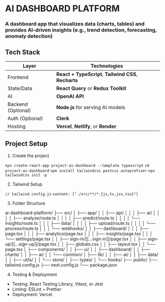# AI DASHBOARD PLATFORM

### A dashboard app that visualizes data (charts, tables) and provides AI-driven insights (e.g., trend detection, forecasting, anomaly detection)

## Tech Stack 

| Layer              | Technologies                                                                         |
| ------------------ | ------------------------------------------------------------------------------------ |
| Frontend           | **React + TypeScript**, **Tailwind CSS**, **Recharts**                               |
| State/Data         | **React Query** or **Redux Toolkit**                                                 |
| AI                 | **OpenAI API**                                                                       |
| Backend (Optional) | **Node.js**                       for serving AI models                              |
| Auth (Optional)    | **Clerk**                                                                            |
| Hosting            | **Vercel**, **Netlify**, or **Render**                                               |


## Project Setup

1. Create the project

``npx create-react-app project-ai-dashboard --template typescript``
``cd project-ai-dashboard``
``npm install tailwindcss postcss autoprefixer``
``npx tailwindcss init -p``

2. Tailwind Setup

``// tailwind.config.js``
``content: ["./src/**/*.{js,ts,jsx,tsx}"]``

3. Folder Structure 

ai-dashboard-platform/
├── src/
│   ├── app/
│   │   ├── api/
│   │   │   ├── ai/
│   │   │   │   ├── analyze/route.ts
│   │   │   │   ├── predict/route.ts
│   │   │   │   └── insights/route.ts
│   │   │   ├── data/
│   │   │   │   ├── upload/route.ts
│   │   │   │   └── process/route.ts
│   │   │   └── webhooks/
│   │   ├── dashboard/
│   │   │   ├── page.tsx
│   │   │   ├── analytics/page.tsx
│   │   │   ├── insights/page.tsx
│   │   │   └── settings/page.tsx
│   │   ├── sign-in/[[...sign-in]]/page.tsx
│   │   ├── sign-up/[[...sign-up]]/page.tsx
│   │   ├── globals.css
│   │   ├── layout.tsx
│   │   └── page.tsx
│   ├── components/
│   │   ├── ui/
│   │   ├── dashboard/
│   │   ├── charts/
│   │   ├── ai/
│   │   └── common/
│   ├── lib/
│   │   ├── ai/
│   │   ├── data/
│   │   ├── utils/
│   │   └── store/
│   ├── types/
│   └── hooks/
├── public/
├── tailwind.config.js
├── next.config.js
└── package.json

4. Testing & Deployment
- Testing: React Testing Library, Vitest, or Jest
- Linting: ESLint + Prettier
- Deployment: Vercel